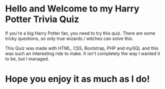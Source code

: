 # Hello and Welcome to my Harry Potter Trivia Quiz

If you're a big Harry Potter fan, you need to try this quiz. There are some tricky questions, so only true wizards / witches can solve this.

This Quiz was made with HTML, CSS, Bootstrap, PHP and mySQL and this was such an interesting ride to make. It isn't completely the way I wanted it to be, but I managed.

# Hope you enjoy it as much as I do!